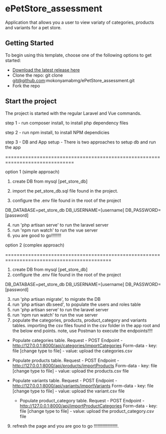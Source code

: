 # ePetStore_assessment
Application that allows you a user to view variaty of categories, products and variants for a pet store.

## Getting Started
To begin using this template, choose one of the following options to get started:

* [Download the latest release here](https://github.com/mokonyamabmg/ePetStore_assessment/archive/refs/heads/main.zip)
* Clone the repo: git clone git@github.com:mokonyamabmg/ePetStore_assessment.git
* Fork the repo

## Start the project
The project is started with the regular Laravel and Vue commands.

step 1 - run composer install, to install php dependency files

step 2 - run npm install, to install NPM dependicies

step 3 - DB and App setup - There is two approaches to setup db and run the app

==============================================================================

option 1 (simple approach)

1. create DB from mysql [pet_store_db] 
2. import the pet_store_db.sql file found in the project.

3. configure the .env file found in the root of the project

  DB_DATABASE=pet_store_db
  DB_USERNAME=[username]
  DB_PASSWORD=[password]

4. run 'php artisan serve' to run the laravel server
5. run 'npm run watch' to run the vue server
6. you are good to go!!!!!!!!




option 2 (complex approach)

===========================================================================================
1. create DB from mysql [pet_store_db] 
2. configure the .env file found in the root of the project

  DB_DATABASE=pet_store_db
  DB_USERNAME=[username]
  DB_PASSWORD=[password]
  
3. run 'php artisan migrate', to migrate the DB
4. run 'php artisan db:seed', to populate the users and roles table
5. run 'php artisan serve' to run the laravel server
6. run 'npm run watch' to run the vue server
7. populate the categories, products, product_category and variants tables. importing the csv files found in the csv folder in the app root and the below end points. note, use Postman to execute the endpoints!!!!

- Populate categories table.
  Request - POST
  Endpoint - http://127.0.0.1:8000/api/categories/importCategories
  Form-data - key: file [change type to file]
            - value: upload the categories.csv 
- Populate products table.
  Request - POST
  Endpoint - http://127.0.0.1:8000/api/products/importProducts
  Form-data - key: file [change type to file]
            - value: upload the products.csv file

- Populate variants table.
  Request - POST
  Endpoint - http://127.0.0.1:8000/api/variants/importVariants
  Form-data - key: file [change type to file]
            - value: upload the variant.csv file
  
  - Populate product_category table.
  Request - POST
  Endpoint - http://127.0.0.1:8000/api/importProductCategories
  Form-data - key: file [change type to file]
            - value: upload the product_category.csv file

9. refresh the page and you are goo to go !!!!!!!!!!!!!!!!!!!.